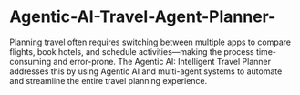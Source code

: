 # Agentic-AI-Travel-Agent-Planner-
Planning travel often requires switching between multiple apps to compare flights, book hotels, and schedule activities—making the process time-consuming and error-prone. The Agentic AI: Intelligent Travel Planner addresses this by using Agentic AI and multi-agent systems to automate and streamline the entire travel planning experience.
